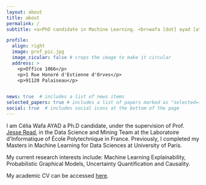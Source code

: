 ```yaml
---
layout: about
title: about
permalink: /
subtitle: <a>PhD candidate in Machine Learning. <br>wafa [dot] ayad [at] polytechnique [dot] edu </a></a>

profile:
  align: right
  image: prof_pic.jpg
  image_cicular: false # crops the image to make it circular
  address: >
    <p>Office 1066</p>
    <p>1 Rue Honoré d'Estienne d'Orves</p>
    <p>91120 Palaiseau</p>


news: true  # includes a list of news items
selected_papers: true # includes a list of papers marked as "selected={true}"
social: true  # includes social icons at the bottom of the page
---
```


I am Célia Wafa AYAD a Ph.D candidate, under the supervision of Prof. <a href='https://jmread.github.io'>Jesse Read</a>, in the Data Science and Mining Team at the Laboratoire d'Informatique of École Polytechnique in France. Previously, 
I completed my Masters in Machine Learning for Data Sciences at University of Paris.

My current research interests include: Machine Learning Explainability, Probabilistic Graphical Models, Uncertainty Quantification and Causality.

My academic CV can be accessed <a href='#'>here</a>.


